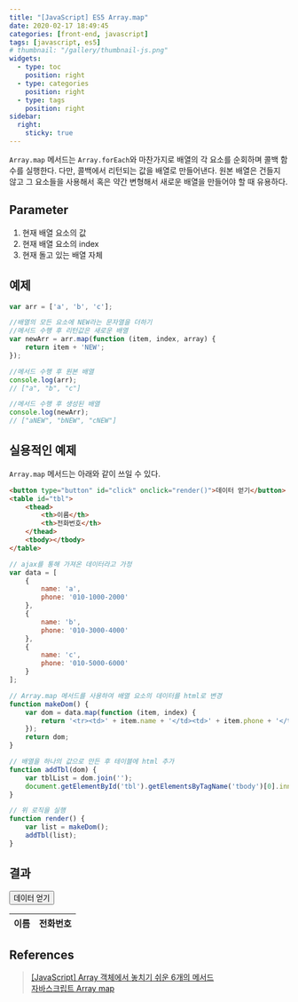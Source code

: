 ```yaml
---
title: "[JavaScript] ES5 Array.map"
date: 2020-02-17 18:49:45
categories: [front-end, javascript]
tags: [javascript, es5]
# thumbnail: "/gallery/thumbnail-js.png"
widgets:
  - type: toc
    position: right
  - type: categories
    position: right
  - type: tags
    position: right
sidebar:
  right:
    sticky: true
---
```


`Array.map` 메서드는 `Array.forEach`와 마찬가지로 배열의 각 요소를 순회하며 콜백 함수를 실행한다. 다만, 콜백에서 리턴되는 값을 배열로 만들어낸다. 원본 배열은 건들지 않고 그 요소들을 사용해서 혹은 약간 변형해서 새로운 배열을 만들어야 할 때 유용하다.

<!-- more -->

## Parameter

1. 현재 배열 요소의 값
2. 현재 배열 요소의 index
3. 현재 돌고 있는 배열 자체

## 예제

```javascript
var arr = ['a', 'b', 'c'];

//배열의 모든 요소에 NEW라는 문자열을 더하기
//메서드 수행 후 리턴값은 새로운 배열
var newArr = arr.map(function (item, index, array) {
    return item + 'NEW';
});

//메서드 수행 후 원본 배열
console.log(arr);
// ["a", "b", "c"]

//메서드 수행 후 생성된 배열
console.log(newArr);
// ["aNEW", "bNEW", "cNEW"]
```

## 실용적인 예제

`Array.map` 메서드는 아래와 같이 쓰일 수 있다.

```html
<button type="button" id="click" onclick="render()">데이터 얻기</button>
<table id="tbl">
    <thead>
        <th>이름</th>
        <th>전화번호</th>
    </thead>
    <tbody></tbody>
</table>
```

```javascript
// ajax를 통해 가져온 데이터라고 가정
var data = [
    {
        name: 'a',
        phone: '010-1000-2000'
    },
    {
        name: 'b',
        phone: '010-3000-4000'
    },
    {
        name: 'c',
        phone: '010-5000-6000'
    }
];

// Array.map 메서드를 사용하여 배열 요소의 데이터를 html로 변경
function makeDom() {
    var dom = data.map(function (item, index) {
        return '<tr><td>' + item.name + '</td><td>' + item.phone + '</td></tr>';
    });
    return dom;
}

// 배열을 하나의 값으로 만든 후 테이블에 html 추가
function addTbl(dom) {
    var tblList = dom.join('');
    document.getElementById('tbl').getElementsByTagName('tbody')[0].innerHTML = tblList;
}

// 위 로직을 실행
function render() {
    var list = makeDom();
    addTbl(list);
}
```

## 결과

<button type="button" id="click" onclick="render()">데이터 얻기</button>
<table id="tbl">
    <thead>
        <th>이름</th>
        <th>전화번호</th>
    </thead>
    <tbody></tbody>
</table>

<script>
// ajax를 통해 가져온 데이터라고 가정
var data = [
    {
        name: 'a',
        phone: '010-1000-2000'
    },
    {
        name: 'b',
        phone: '010-3000-4000'
    },
    {
        name: 'c',
        phone: '010-5000-6000'
    }
];

// Array.map 메서드를 사용하여 배열 요소의 데이터를 html로 변경
function makeDom() {
    var dom = data.map(function (item, index) {
        return '<tr><td>' + item.name + '</td><td>' + item.phone + '</td></tr>';
    });
    return dom;
}

// 배열을 하나의 값으로 만든 후 테이블에 html 추가
function addTbl(dom) {
    var tblList = dom.join('');
    document.getElementById('tbl').getElementsByTagName('tbody')[0].innerHTML = tblList;
}

// 위 로직을 실행
function render() {
    var list = makeDom();
    addTbl(list);
}
</script>

## References
> [[JavaScript] Array 객체에서 놓치기 쉬운 6개의 메서드](https://programmingsummaries.tistory.com/357)  
> [자바스크립트 Array map](https://yuddomack.tistory.com/entry/자바스크립트-Array-map)  
